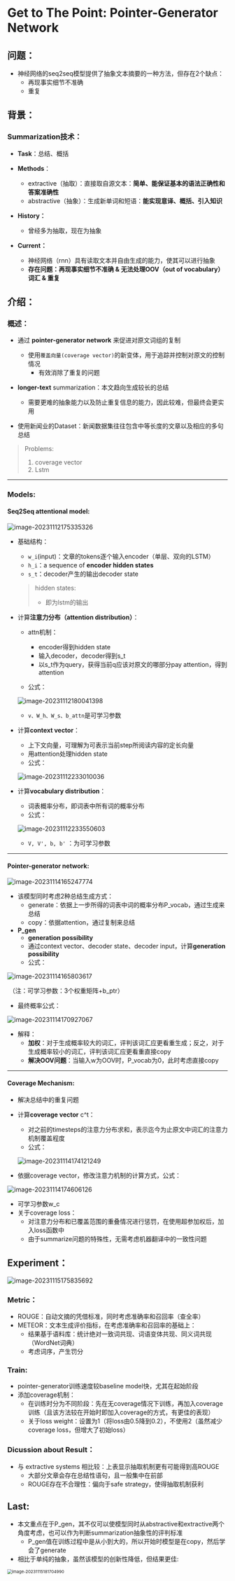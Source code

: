 # Get to The Point: Pointer-Generator Network

## 问题：

* 神经网络的seq2seq模型提供了抽象文本摘要的一种方法，但存在2个缺点：
  * 再现事实细节不准确
  * 重复

## 背景：

### Summarization技术：

* **Task**：总结、概括
* **Methods**：
  * extractive（抽取）：直接取自源文本：**简单、能保证基本的语法正确性和答案准确性**
  * abstractive（抽象）：生成新单词和短语：**能实现意译、概括、引入知识**

* **History：**
  * 曾经多为抽取，现在为抽象
* **Current：**
  * 神经网络（rnn）具有读取文本并自由生成的能力，使其可以进行抽象
  * **存在问题：再现事实细节不准确 & 无法处理OOV（out of vocabulary）词汇 & 重复**

## 介绍：

### 概述：

* 通过 **pointer-generator network** 来促进对原文词组的复制
  * 使用`覆盖向量(coverage vector)`的新变体，用于追踪并控制对原文的控制情况
    * 有效消除了重复的问题

* **longer-text** summarization：本文趋向生成较长的总结
  * 需要更难的抽象能力以及防止重复信息的能力，因此较难，但最终会更实用
* 使用新闻业的Dataset：新闻数据集往往包含中等长度的文章以及相应的多句总结

> Problems:
>
> 1. coverage vector
> 2. Lstm

****

### Models:

#### Seq2Seq attentional model:

![image-20231112175335326](./assets/image-20231112175335326.png)

* 基础结构：

  * `w_i`(input)：文章的tokens逐个输入encoder（单层、双向的LSTM）
  * `h_i`：a sequence of **encoder hidden states**
  * `s_t`：decoder产生的输出decoder state

  > hidden states:
  >
  > * 即为lstm的输出

* 计算**注意力分布（attention distribution）**：

  * attn机制：
    * encoder得到hidden state
    * 输入decoder，decoder得到s_t
    * 以s_t作为query，获得当前q应该对原文的哪部分pay attention，得到attention

  * 公式：

  ![image-20231112180041398](./assets/image-20231112180041398.png)

  * `v、W_h、W_s、b_attn`是可学习参数

* 计算**context vector**：

  * 上下文向量，可理解为可表示当前step所阅读内容的定长向量
  * 用attention处理hidden state
  * 公式：

  ![image-20231112233010036](./assets/image-20231112233010036.png)

* 计算**vocabulary distribution**：

  * 词表概率分布，即词表中所有词的概率分布
  * 公式：

  ![image-20231112233550603](./assets/image-20231112233550603.png)

  * `V, V', b, b'` ：为可学习参数

****

#### Pointer-generator network:

![image-20231114165247774](./assets/image-20231114165247774.png)

* 该模型同时考虑2种总结生成方式：
  * generate：依据上一步所得的词表中词的概率分布P_vocab，通过生成来总结
  * copy：依据attention，通过复制来总结
* **P_gen**
  * **generation possibility**
  * 通过context vector、decoder state、decoder input，计算**generation possibility**
  * 公式：

![image-20231114165803617](./assets/image-20231114165803617.png)

​			（注：可学习参数：3个权重矩阵+b_ptr）

* 最终概率公式：

![image-20231114170927067](./assets/image-20231114170927067.png)

* 解释：
  * **加权**：对于生成概率较大的词汇，评判该词汇应更看重生成；反之，对于生成概率较小的词汇，评判该词汇应更看重直接copy
  * **解决OOV问题**：当输入w为OOV时，P_vocab为0，此时考虑直接copy

****

#### Coverage Mechanism:

* 解决总结中的重复问题

* 计算**coverage vector** c^t：

  * 对之前的timesteps的注意力分布求和，表示迄今为止原文中词汇的注意力机制覆盖程度
  * 公式：

  ![image-20231114174121249](./assets/image-20231114174121249.png)

* 依据coverage vector，修改注意力机制的计算方式，公式：

![image-20231114174606126](./assets/image-20231114174606126.png)

* 可学习参数w_c
* 关于coverage loss：
  * 对注意力分布和已覆盖范围的重叠情况进行惩罚，在使用超参加权后，加入loss函数中
  * 由于summarize问题的特殊性，无需考虑机器翻译中的一致性问题

## Experiment：

![image-20231115175835692](./assets/image-20231115175835692.png)

### Metric：

* ROUGE：自动文摘的凭借标准，同时考虑准确率和召回率（查全率）
* METEOR：文本生成评价指标，在考虑准确率和召回率的基础上：
  * 结果基于语料库：统计绝对一致词共现、词语变体共现、同义词共现（WordNet词典）
  * 考虑词序，产生罚分

### Train:

* pointer-generator训练速度较baseline model快，尤其在起始阶段
* 添加coverage机制：
  * 在训练时分为不同阶段：先在无coverage情况下训练，再加入coverage训练（且该方法较在开始时即加入coverage的方式，有更佳的表现）
  * 关于loss weight：设置为1（将loss由0.5降到0.2），不使用2（虽然减少coverage loss，但增大了初始loss）

### Dicussion about Result：

* 与 extractive systems 相比较：上表显示抽取机制更有可能得到高ROUGE
  * 大部分文章会存在总结性语句，且一般集中在前部
  * ROUGE存在不合理性：偏向于safe strategy，使得抽取机制获利

## Last:

* 本文重点在于P_gen，其不仅可以使模型同时从abstractive和extractive两个角度考虑，也可以作为判断summarization抽象性的评判标准
  * P_gen值在训练过程中是从小到大的，所以开始时模型是在copy，然后学会了generate
* 相比于单纯的抽象，虽然该模型的创新性降低，但结果更佳:

<img src="./assets/image-20231115181704990.png" alt="image-20231115181704990" style="zoom:67%;" />
